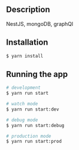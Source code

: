 ## Description

NestJS, mongoDB, graphQl

## Installation

```bash
$ yarn install
```

## Running the app

```bash
# development
$ yarn run start

# watch mode
$ yarn run start:dev

# debug mode
$ yarn run start:debug

# production mode
$ yarn run start:prod
```
